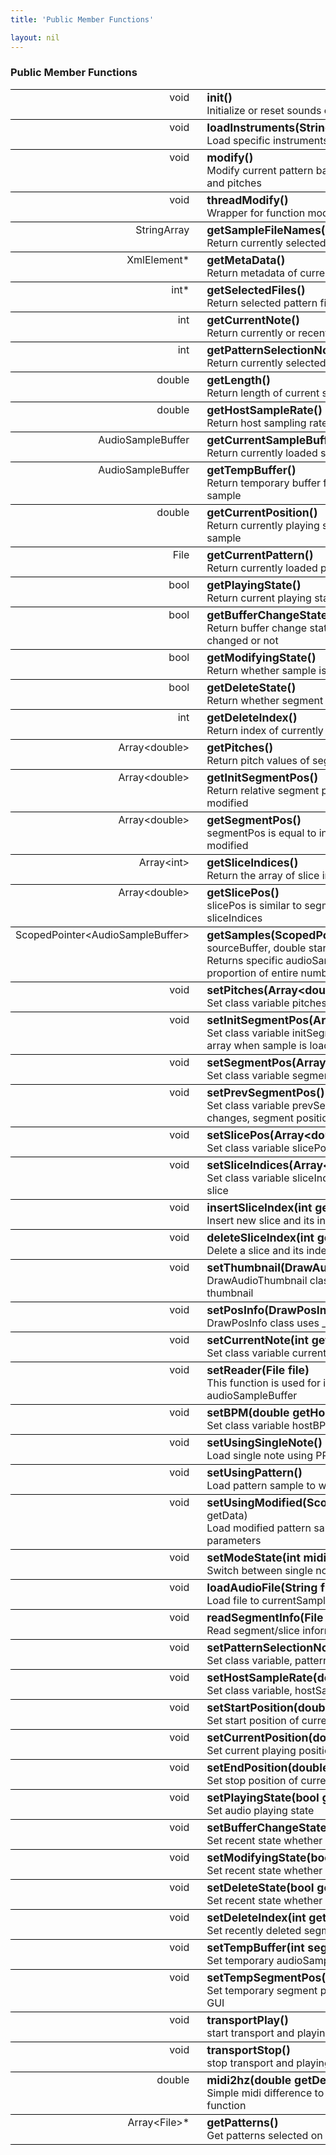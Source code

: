 ```yaml
---
title: 'Public Member Functions'

layout: nil
---
```


### Public Member Functions 

<style>
    table {
        width: 100%;
    }
    tr {
        border-top: 1px solid black;
        border-bottom: 1px solid black;
    }
    table tr td:nth-child(1) {
        width: 20%;
        vertical-align: top;
        text-align: right;
    }
    table tr td:nth-child(2) {
        width: 80%;
        vertical-align: top;
        padding-left: 20px;
    }
    table tr td:nth-child(2)::first-line {
        font-weight: bold;
        font-size: 110%;
    }
</style>

<table>
	<tr>
		<td>void</td>
		<td>
			init()<br>
			Initialize or reset sounds of ppmSynth
		</td>
	</tr>
	<tr>
		<td>void</td>
		<td>
			loadInstruments(StringRef instName, bool isPattern) <br>
			Load specific instruments
		</td>
	</tr>
	<tr>
		<td>void</td>
		<td>
			modify()<br>
			Modify current pattern based on initSegmentPos, segmentPos and pitches
		</td>
	</tr>
	<tr>
		<td>void</td>
		<td>
			threadModify()<br>
			Wrapper for function modify() running in back-thread
		</td>
	</tr>
	<tr>
		<td>StringArray</td>
		<td>
			getSampleFileNames()<br>
			Return currently selected sample file names
		</td>
	</tr>
	<tr>
		<td>XmlElement*</td>
		<td>
			getMetaData()<br>
			Return metadata of current pattern
		</td>
	</tr>
	<tr>
		<td>int*</td>
		<td>
			getSelectedFiles()<br>
			Return selected pattern files in GUI
		</td>
	</tr>
	<tr>
		<td>int</td>
		<td>
			getCurrentNote()<br>
			Return currently or recently played note
		</td>
	</tr>
	<tr>
		<td>int</td>
		<td>
			getPatternSelectionNote()<br>
			Return currently selected pattern selection note
		</td>
	</tr>
	<tr>
		<td>double</td>
		<td>
			getLength()<br>
			Return length of current sample in seconds
		</td>
	</tr>
	<tr>
		<td>double</td>
		<td>
			getHostSampleRate()<br>
			Return host sampling rate
		</td>
	</tr>
	<tr>
		<td>AudioSampleBuffer</td>
		<td>
			getCurrentSampleBuffer()<br>
			Return currently loaded sample buffer
		</td>
	</tr>
	<tr>
		<td>AudioSampleBuffer</td>
		<td>
			getTempBuffer()<br>
			Return temporary buffer for audio thumbnail when modifying sample
		</td>
	</tr>
	<tr>
		<td>double</td>
		<td>
			getCurrentPosition()<br>
			Return currently playing sample position ratio relative to entire sample
		</td>
	</tr>
	<tr>
		<td>File</td>
		<td>
			getCurrentPattern()<br>
			Return currently loaded pattern file (or file name)
		</td>
	</tr>
	<tr>
		<td>bool</td>
		<td>
			getPlayingState()<br>
			Return current playing state
		</td>
	</tr>
	<tr>
		<td>bool</td>
		<td>
			getBufferChangeState()<br>
			Return buffer change state whether pointer of current buffer is changed or not
		</td>
	</tr>
	<tr>
		<td>bool</td>
		<td>
			getModifyingState()<br>
			Return whether sample is modifying or not
		</td>
	</tr>
	<tr>
		<td>bool</td>
		<td>
			getDeleteState()<br>
			Return whether segment is deleting
		</td>
	</tr>
	<tr>
		<td>int</td>
		<td>
			getDeleteIndex()<br>
			Return index of currently deleting segment
		</td>
	</tr>
	<tr>
		<td>Array&lt;double&gt;</td>
		<td>
			getPitches()<br>
			Return pitch values of segments
		</td>
	</tr>
	<tr>
		<td>Array&lt;double&gt;</td>
		<td>
			getInitSegmentPos()<br>
			Return relative segment positions before the sample is modified
		</td>
	</tr>
	<tr>
		<td>Array&lt;double&gt;</td>
		<td>
			getSegmentPos()<br>
			segmentPos is equal to initSegmentPos before the sample is modified
		</td>
	</tr>
	<tr>
		<td>Array&lt;int&gt;</td>
		<td>
			getSliceIndices()<br>
			Return the array of slice indices among segments
		</td>
	</tr>
	<tr>
		<td>Array&lt;double&gt;</td>
		<td>
			getSlicePos()<br>
			slicePos is similar to segmentPos and it is optained based on sliceIndices
		</td>
	</tr>
	<tr>
		<td>ScopedPointer&lt;AudioSampleBuffer&gt;</td>
		<td>
			getSamples(ScopedPointer&lt;AudioSampleBuffer&gt; sourceBuffer, double startPos, double destPos)<br>
			Returns specific audioSampleBuffer from startPos to destPos proportion of entire number of samples.
		</td>
	</tr>
	<tr>
		<td>void</td>
		<td>
			setPitches(Array&lt;double&gt; getPitches)<br>
			Set class variable pitches, pitches of segments
		</td>
	</tr>
	<tr>
		<td>void</td>
		<td>
			setInitSegmentPos(Array&lt;double&gt; getInitSegmentPos)<br>
			Set class variable initSegmentPos, initial segment position array when sample is loaded
		</td>
	</tr>
	<tr>
		<td>void</td>
		<td>
			setSegmentPos(Array&lt;double&gt; getSegmentPos)<br>
			Set class variable segmentPos, current segment position array
		</td>
	</tr>
	<tr>
		<td>void</td>
		<td>
			setPrevSegmentPos()<br>
			Set class variable prevSegmentPos, previous, before any changes, segment position array
		</td>
	</tr>
	<tr>
		<td>void</td>
		<td>
			setSlicePos(Array&lt;double&gt; getSlicePos)<br>
			Set class variable slicePos, position array of slices
		</td>
	</tr>
	<tr>
		<td>void</td>
		<td>
			setSliceIndices(Array&lt;int&gt; getSliceIndices)<br>
			Set class variable sliceIndices, indices of segments that are slice
		</td>
	</tr>
	<tr>
		<td>void</td>
		<td>
			insertSliceIndex(int getIndex)<br>
			Insert new slice and its index to sliceIndices
		</td>
	</tr>
	<tr>
		<td>void</td>
		<td>
			deleteSliceIndex(int getIndex)<br>
			Delete a slice and its index in sliceIndices
		</td>
	</tr>
	<tr>
		<td>void</td>
		<td>
			setThumbnail(DrawAudioThumbnail* thumbnail)<br>
			DrawAudioThumbnail class uses _thumbnail to draw audio thumbnail
		</td>
	</tr>
	<tr>
		<td>void</td>
		<td>
			setPosInfo(DrawPosInfo* posInfo)<br>
			DrawPosInfo class uses _posInfo to draw beat information
		</td>
	</tr>
	<tr>
		<td>void</td>
		<td>
			setCurrentNote(int getCurrentNote)<br>
			Set class variable currentNote, currently playing note
		</td>
	</tr>
	<tr>
		<td>void</td>
		<td>
			setReader(File file)<br>
			This function is used for initializing pattern sample for audioSampleBuffer
		</td>
	</tr>
	<tr>
		<td>void</td>
		<td>
			setBPM(double getHostBPM)<br>
			Set class variable hostBPM
		</td>
	</tr>
	<tr>
		<td>void</td>
		<td>
			setUsingSingleNote()<br>
			Load single note using PPM_SamplerSound
		</td>
	</tr>
	<tr>
		<td>void</td>
		<td>
			setUsingPattern()<br>
			Load pattern sample to wsola and set wsola parameters
		</td>
	</tr>
	<tr>
		<td>void</td>
		<td>
			setUsingModified(ScopedPointer&lt;AudioSampleBuffer&gt; getData) <br>
			Load modified pattern sample to wsola and set wsola parameters
		</td>
	</tr>
	<tr>
		<td>void</td>
		<td>
			setModeState(int midiNoteNumber)<br>
			Switch between single note and pattern
		</td>
	</tr>
	<tr>
		<td>void</td>
		<td>
			loadAudioFile(String filePath)<br>
			Load file to currentSampleBuffer and wsola from given filePath
		</td>
	</tr>
	<tr>
		<td>void</td>
		<td>
			readSegmentInfo(File xmlFile, bool loadFile)<br>
			Read segment/slice information from given XML file path
		</td>
	</tr>
	<tr>
		<td>void</td>
		<td>
			setPatternSelectionNote(int getPatternSelectionNote)<br>
			Set class variable, patternSelectionNote, from midi keyboard
		</td>
	</tr>
	<tr>
		<td>void</td>
		<td>
			setHostSampleRate(double sampleRate)<br>
			Set class variable, hostSampleRate, from host sample rate
		</td>
	</tr>
	<tr>
		<td>void</td>
		<td>
			setStartPosition(double startPosition)<br>
			Set start position of current buffer
		</td>
	</tr>
	<tr>
		<td>void</td>
		<td>
			setCurrentPosition(double currentPosition)<br>
			Set current playing position of current buffer
		</td>
	</tr>
	<tr>
		<td>void</td>
		<td>
			setEndPosition(double endPosition)<br>
			Set stop position of current buffer
		</td>
	</tr>
	<tr>
		<td>void</td>
		<td>
			setPlayingState(bool getPlayingState)<br>
			Set audio playing state
		</td>
	</tr>
	<tr>
		<td>void</td>
		<td>
			setBufferChangeState(bool getBufferChangeState)<br>
			Set recent state whether audio buffer is changed
		</td>
	</tr>
	<tr>
		<td>void</td>
		<td>
			setModifyingState(bool getModifyingState)<br>
			Set recent state whether user is modifying the pattern
		</td>
	</tr>
	<tr>
		<td>void</td>
		<td>
			setDeleteState(bool getDeleteState)<br>
			Set recent state whether user is deleting a segment
		</td>
	</tr>
	<tr>
		<td>void</td>
		<td>
			setDeleteIndex(int getDeleteIndex)<br>
			Set recently deleted segment index
		</td>
	</tr>
	<tr>
		<td>void</td>
		<td>
			setTempBuffer(int segmentIndex)<br>
			Set temporary audioSampleBuffer to tempBuffer
		</td>
	</tr>
	<tr>
		<td>void</td>
		<td>
			setTempSegmentPos()<br>
			Set temporary segment position when segment is draged on GUI
		</td>
	</tr>
	<tr>
		<td>void</td>
		<td>
			transportPlay()<br>
			start transport and playing sound
		</td>
	</tr>
	<tr>
		<td>void</td>
		<td>
			transportStop()<br>
			stop transport and playing sound
		</td>
	</tr>
	<tr>
		<td>double</td>
		<td>
			midi2hz(double getDeltaMIDI)<br>
			Simple midi difference to hertz scale difference conversion function
		</td>
	</tr>
	<tr>
		<td>Array&lt;File&gt;*</td>
		<td>
			getPatterns()<br>
			Get patterns selected on the GUI
		</td>
	</tr>
</table>
